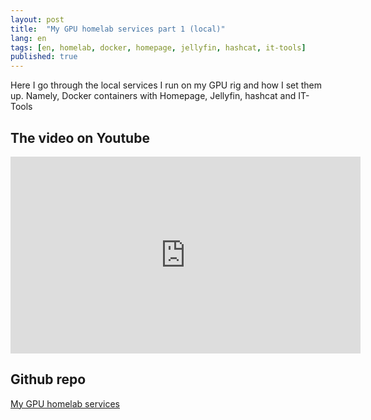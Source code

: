 ```yaml
---
layout: post
title:  "My GPU homelab services part 1 (local)"
lang: en
tags: [en, homelab, docker, homepage, jellyfin, hashcat, it-tools]
published: true
---
```


Here I go through the local services I run on my GPU rig and how I set them up. Namely, Docker containers with Homepage, Jellyfin, hashcat and IT-Tools

## The video on Youtube

<iframe width="560" height="315" src="https://www.youtube.com/embed/aE2Ep6fClC8" title="YouTube video player" frameborder="0" allow="accelerometer; autoplay; clipboard-write; encrypted-media; gyroscope; picture-in-picture; web-share" referrerpolicy="strict-origin-when-cross-origin" allowfullscreen></iframe>

## Github repo

[My GPU homelab services](https://github.com/placebeyondtheclouds/my-homelab-services-docker-stack)

